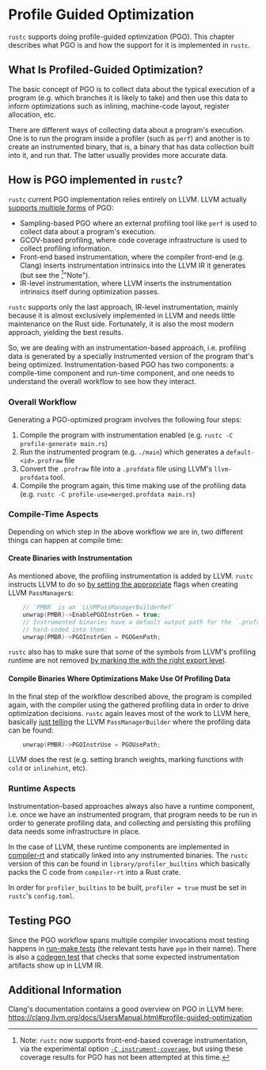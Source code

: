 # Profile Guided Optimization

<!-- toc -->

`rustc` supports doing profile-guided optimization (PGO).
This chapter describes what PGO is and how the support for it is
implemented in `rustc`.

## What Is Profiled-Guided Optimization?

The basic concept of PGO is to collect data about the typical execution of
a program (e.g. which branches it is likely to take) and then use this data
to inform optimizations such as inlining, machine-code layout,
register allocation, etc.

There are different ways of collecting data about a program's execution.
One is to run the program inside a profiler (such as `perf`) and another
is to create an instrumented binary, that is, a binary that has data
collection built into it, and run that.
The latter usually provides more accurate data.

## How is PGO implemented in `rustc`?

`rustc` current PGO implementation relies entirely on LLVM.
LLVM actually [supports multiple forms][clang-pgo] of PGO:

[clang-pgo]: https://clang.llvm.org/docs/UsersManual.html#profile-guided-optimization

- Sampling-based PGO where an external profiling tool like `perf` is used
  to collect data about a program's execution.
- GCOV-based profiling, where code coverage infrastructure is used to collect
  profiling information.
- Front-end based instrumentation, where the compiler front-end (e.g. Clang)
  inserts instrumentation intrinsics into the LLVM IR it generates (but see the
  [^note-instrument-coverage]"Note").
- IR-level instrumentation, where LLVM inserts the instrumentation intrinsics
  itself during optimization passes.

`rustc` supports only the last approach, IR-level instrumentation, mainly
because it is almost exclusively implemented in LLVM and needs little
maintenance on the Rust side. Fortunately, it is also the most modern approach,
yielding the best results.

So, we are dealing with an instrumentation-based approach, i.e. profiling data
is generated by a specially instrumented version of the program that's being
optimized. Instrumentation-based PGO has two components: a compile-time
component and run-time component, and one needs to understand the overall
workflow to see how they interact.

[^note-instrument-coverage]: Note: `rustc` now supports front-end-based coverage
instrumentation, via the experimental option
[`-C instrument-coverage`](./llvm-coverage-instrumentation.md), but using these
coverage results for PGO has not been attempted at this time.

### Overall Workflow

Generating a PGO-optimized program involves the following four steps:

1. Compile the program with instrumentation enabled (e.g. `rustc -C profile-generate main.rs`)
2. Run the instrumented program (e.g. `./main`) which generates a `default-<id>.profraw` file
3. Convert the `.profraw` file into a `.profdata` file using LLVM's `llvm-profdata` tool.
4. Compile the program again, this time making use of the profiling data
   (e.g. `rustc -C profile-use=merged.profdata main.rs`)

### Compile-Time Aspects

Depending on which step in the above workflow we are in, two different things
can happen at compile time:

#### Create Binaries with Instrumentation

As mentioned above, the profiling instrumentation is added by LLVM.
`rustc` instructs LLVM to do so [by setting the appropriate][pgo-gen-passmanager]
flags when creating LLVM `PassManager`s:

```C
	// `PMBR` is an `LLVMPassManagerBuilderRef`
    unwrap(PMBR)->EnablePGOInstrGen = true;
    // Instrumented binaries have a default output path for the `.profraw` file
    // hard-coded into them:
    unwrap(PMBR)->PGOInstrGen = PGOGenPath;
```

`rustc` also has to make sure that some of the symbols from LLVM's profiling
runtime are not removed [by marking the with the right export level][pgo-gen-symbols].

[pgo-gen-passmanager]: https://github.com/rust-lang/rust/blob/1.34.1/src/rustllvm/PassWrapper.cpp#L412-L416
[pgo-gen-symbols]:https://github.com/rust-lang/rust/blob/1.34.1/src/librustc_codegen_ssa/back/symbol_export.rs#L212-L225


#### Compile Binaries Where Optimizations Make Use Of Profiling Data

In the final step of the workflow described above, the program is compiled
again, with the compiler using the gathered profiling data in order to drive
optimization decisions. `rustc` again leaves most of the work to LLVM here,
basically [just telling][pgo-use-passmanager] the LLVM `PassManagerBuilder`
where the profiling data can be found:

```C
	unwrap(PMBR)->PGOInstrUse = PGOUsePath;
```

[pgo-use-passmanager]: https://github.com/rust-lang/rust/blob/1.34.1/src/rustllvm/PassWrapper.cpp#L417-L420

LLVM does the rest (e.g. setting branch weights, marking functions with
`cold` or `inlinehint`, etc).


### Runtime Aspects

Instrumentation-based approaches always also have a runtime component, i.e.
once we have an instrumented program, that program needs to be run in order
to generate profiling data, and collecting and persisting this profiling
data needs some infrastructure in place.

In the case of LLVM, these runtime components are implemented in
[compiler-rt][compiler-rt-profile] and statically linked into any instrumented
binaries.
The `rustc` version of this can be found in `library/profiler_builtins` which
basically packs the C code from `compiler-rt` into a Rust crate.

In order for `profiler_builtins` to be built, `profiler = true` must be set
in `rustc`'s `config.toml`.

[compiler-rt-profile]: https://github.com/llvm/llvm-project/tree/main/compiler-rt/lib/profile

## Testing PGO

Since the PGO workflow spans multiple compiler invocations most testing happens
in [run-make tests][rmake-tests] (the relevant tests have `pgo` in their name).
There is also a [codegen test][codegen-test] that checks that some expected
instrumentation artifacts show up in LLVM IR.

[rmake-tests]: https://github.com/rust-lang/rust/tree/master/tests/run-make-fulldeps
[codegen-test]: https://github.com/rust-lang/rust/blob/master/tests/codegen/pgo-instrumentation.rs

## Additional Information

Clang's documentation contains a good overview on PGO in LLVM here:
https://clang.llvm.org/docs/UsersManual.html#profile-guided-optimization
